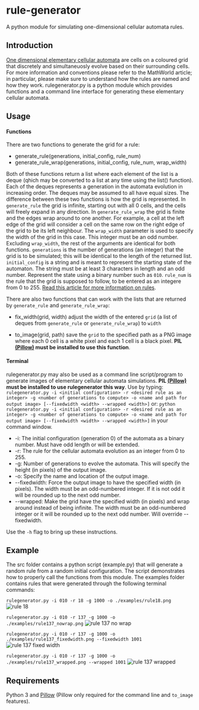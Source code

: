 # rule-generator
A python module for simulating one-dimensional cellular automata rules.

## Introduction
[One dimensional elementary cellular automata](http://mathworld.wolfram.com/ElementaryCellularAutomaton.html) are cells on a coloured grid that discretely and simultaneuosly evolve based on their surrounding cells. For more information and conventions please refer to the MathWorld article; in particular, please make sure to understand how the rules are named and how they work. rulegenerator.py is a python module which provides functions and a command line interface for generating these elementary cellular automata.

## Usage

#### Functions

There are two functions to generate the grid for a rule:
* generate_rule(generations, initial_config, rule_num)
* generate_rule_wrap(generations, initial_config, rule_num, wrap_width)

Both of these functions return a list where each element of the list is a deque (qhich may be converted to a list at any time using the list() function). Each of the deques represents a generation in the automata evolution in increasing order. The deques may be assumed to all have equal sizes. The difference between these two functions is how the grid is represented.
In `generate_rule` the grid is infinite, starting out with all 0 cells, and the cells will freely expand in any direction. In `generate_rule_wrap` the grid is finite and the edges wrap around to one another. For example, a cell at the left edge of the grid will consider a cell on the same row on the right edge of the grid to be its left neighbour. The `wrap_width` parameter is used to specify the width of the grid in this case. This integer must be an odd number. Excluding `wrap_width`, the rest of the arguments are identical for both functions. `generations` is the number of generations (an integer) that the grid is to be simulated; this will be identical to the length of the returned list. `initial_config` is a string and is meant to represent the starting state of the automaton. The string must be at least 3 characters in length and an odd number. Represent the state using a binary number such as `010`. `rule_num` is the rule that the grid is supposed to follow, to be entered as an integere from 0 to 255. [Read this article for more information on rules](http://plato.stanford.edu/entries/cellular-automata/supplement.html).

There are also two functions that can work with the lists that are returned by `generate_rule` and `generate_rule_wrap`:
* fix_width(grid, width)
adjust the width of the entered `grid` (a list of deques from `generate_rule` or `generate_rule_wrap`) to `width`

* to_image(grid, path)
save the `grid` to the specified path as a PNG image where each 0 cell is a white pixel and each 1 cell is a black pixel. **PIL [(Pillow)](https://github.com/python-pillow/Pillow) must be installed to use this function**.

#### Terminal

rulegenerator.py may also be used as a command line script/program to generate images of elementary cellular automata simulations. **PIL [(Pillow)](https://github.com/python-pillow/Pillow) must be installed to use rulegenerator this way**.
Use by typing:
```rulegenerator.py -i <initial configuration> -r <desired rule as an integer> -g <number of generations to compute> -o <name and path for output image> [--fixedwidth <width> --wrapped <width>]```
or:
```python rulegenerator.py -i <initial configuration> -r <desired rule as an integer> -g <number of generations to compute> -o <name and path for output image> [--fixedwidth <width> --wrapped <width>]```
in your command window.

* -i: The initial configuration (generation 0) of the automata as a binary number. Must have odd length or will be extended.
* -r: The rule for the cellular automata evolution as an integer from 0 to 255.
* -g: Number of generations to evolve the automata. This will specify the height (in pixels) of the output image.
* -o: Specify the name and location of the output image.
* --fixedwidth: Force the output image to have the specified width (in pixels). The width must be an odd-numbered integer. If it is not odd it will be rounded up to the next odd number.
* --wrapped: Make the grid have the specified width (in pixels) and wrap around instead of being infinite. The width must be an odd-numbered integer or it will be rounded up to the next odd number. Will override --fixedwidth.

Use the `-h` flag to bring up these instructions.

## Example
The src folder contains a python script (example.py) that will generate a random rule from a random initial configuration. The script demonstrates how to properly call the functions from this module. The examples folder contains rules that were generated through the following terminal commands:

```rulegenerator.py -i 010 -r 18 -g 1000 -o ./examples/rule18.png```
![rule 18](/src/examples/rule18.png)

```rulegenerator.py -i 010 -r 137 -g 1000 -o ./examples/rule137_nowrap.png```
![rule 137 no wrap](/src/examples/rule137_nowrap.png)

```rulegenerator.py -i 010 -r 137 -g 1000 -o ./examples/rule137_fixedwidth.png --fixedwidth 1001```
![rule 137 fixed width](/src/examples/rule137_fixedwidth.png)

```rulegenerator.py -i 010 -r 137 -g 1000 -o ./examples/rule137_wrapped.png --wrapped 1001```
![rule 137 wrapped](/src/examples/rule137_wrapped.png)

## Requirements
Python 3 and [Pillow](https://github.com/python-pillow/Pillow) (Pillow only required for the command line and `to_image` features).
